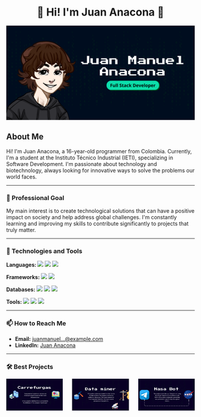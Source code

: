 # <div align="center">👋 Hi! I'm Juan Anacona 👋</div>

<p align="center">
  <img src="./Banner.png">
</p>

## About Me

Hi! I'm Juan Anacona, a 16-year-old programmer from Colombia. Currently, I'm a student at the Instituto Técnico Industrial (IETI), specializing in Software Development. I'm passionate about technology and biotechnology, always looking for innovative ways to solve the problems our world faces.

---

### 🎯 Professional Goal

My main interest is to create technological solutions that can have a positive impact on society and help address global challenges. I'm constantly learning and improving my skills to contribute significantly to projects that truly matter.

---

### 🔧 Technologies and Tools
<p><b>Languages: </b>
 <img src="https://img.shields.io/badge/JavaScript-black?style=flat-square&logo=javascript">
 <img src="https://img.shields.io/badge/Python-black?style=flat-square&logo=python&logoColor=%233776AB">
<img src="https://img.shields.io/badge/Java-orange?style=flat-square&logo=java">
</p>
<p><b>Frameworks: </b>
 <img src="https://img.shields.io/badge/React-black?style=flat-square&logo=react">
 <img src="https://img.shields.io/badge/NodeJs-black?style=flat-square&logo=nodedotjs">
</p>
<p><b>Databases: </b>
 <img src="https://img.shields.io/badge/Firebase-black?style=flat-square&logo=firebase&logoColor=%23ffae00">
 <img src="https://img.shields.io/badge/MySQL-black?style=flat-square&logo=mysql">
<img src="https://img.shields.io/badge/MongoDB-black?style=flat-square&logo=mongodb">
</p>
<p><b>Tools: </b>
  <img src="https://img.shields.io/badge/Git-black?style=flat-square&logo=git">
  <img src="https://img.shields.io/badge/Linux-black?style=flat-square&logo=linux&logoColor=%23ffffff">
  <img src="https://img.shields.io/badge/Docker-black?style=flat-square&logo=docker">
</p>

---

### 📫 How to Reach Me

- **Email:** [juanmanuel...@example.com](mailto:juanmanuelanaconamorales@gmail.com)
- **LinkedIn:** [Juan Anacona](https://www.linkedin.com/in/juan-anacona-96a461268/)

---

### 🛠️ Best Projects

<div style="display: flex; justify-content: space-between;">
  <a href="https://github.com/JuanAnacona15/Carrefurgas" style="width: 30%;">
    <img src="./Carrefurgas.png" style="width: 100%;">
  </a>
  <a href="https://github.com/JuanAnacona15/Scrapper" style="width: 30%;">
    <img src="./Scrapper.png" style="width: 100%;">
  </a>
  <a href="https://github.com/JuanAnacona15/nasaBotT" style="width: 30%;">
    <img src="./NasaBot.png" style="width: 100%;">
  </a>
</div>
